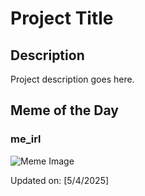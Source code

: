 # Project Title

## Description

Project description goes here.

## Meme of the Day

### me_irl
![Meme Image](https://i.redd.it/7opknbqan8ye1.png)

Updated on: [5/4/2025]